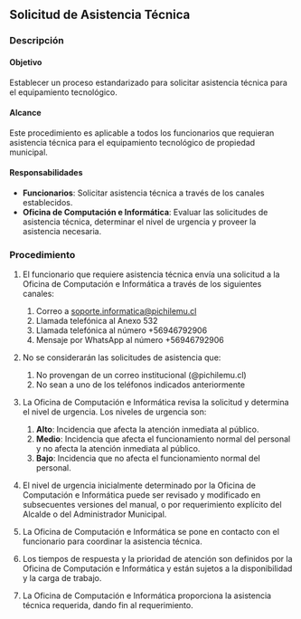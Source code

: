 ## Solicitud de Asistencia Técnica

### Descripción

#### Objetivo

Establecer un proceso estandarizado para solicitar asistencia técnica para el equipamiento tecnológico.

#### Alcance

Este procedimiento es aplicable a todos los funcionarios que requieran asistencia técnica para el equipamiento tecnológico de propiedad municipal.

#### Responsabilidades

- **Funcionarios**: Solicitar asistencia técnica a través de los canales establecidos.
- **Oficina de Computación e Informática**: Evaluar las solicitudes de asistencia técnica, determinar el nivel de urgencia y proveer la asistencia necesaria.

### Procedimiento

1. El funcionario que requiere asistencia técnica envía una solicitud a la Oficina de Computación e Informática a través de los siguientes canales:
   1. Correo a soporte.informatica@pichilemu.cl
   2. Llamada telefónica al Anexo 532
   3. Llamada telefónica al número +56946792906
   4. Mensaje por WhatsApp al número +56946792906
2. No se considerarán las solicitudes de asistencia que:
   1. No provengan de un correo institucional (@pichilemu.cl)
   2. No sean a uno de los teléfonos indicados anteriormente
3. La Oficina de Computación e Informática revisa la solicitud y determina el nivel de urgencia. Los niveles de urgencia son:
   1. **Alto**: Incidencia que afecta la atención inmediata al público.
   2. **Medio**: Incidencia que afecta el funcionamiento normal del personal y no afecta la atención inmediata al público.
   3. **Bajo**: Incidencia que no afecta el funcionamiento normal del personal.
4. El nivel de urgencia inicialmente determinado por la Oficina de  Computación e Informática puede ser revisado y modificado en subsecuentes versiones del manual, o por requerimiento explícito del Alcalde o del Administrador Municipal.

5. La Oficina de Computación e Informática se pone en contacto con el funcionario para coordinar la asistencia técnica.

6. Los tiempos de respuesta y la prioridad de atención son definidos por la Oficina de Computación e Informática y están sujetos a la disponibilidad y la carga de trabajo.

7. La Oficina de Computación e Informática proporciona la asistencia técnica requerida, dando fin al requerimiento.
